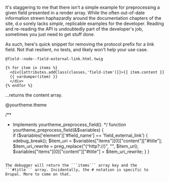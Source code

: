 It's staggering to me that there isn't a simple example for preprocessing a given field presented in a render array. While the often out-of-date information strewn haphazardly around the documentation chapters of the site, d.o sorely lacks *simple*, replicable examples for the developer. Reading and re-reading the API is undoubtedly part of the developer's job, sometimes you just need to get stuff done.  

As such, here's quick snippet for removing the protocol prefix for a link field. Not that resilient, no tests, and likely won't help your use case.

```
@field--node--field-external-link.html.twig

{% for item in items %}
  <div{{attributes.addClass(classes,'field-item')}}>{{ item.content }}
  {{ vardumper(item) }}
  </div>
{% endfor %}

```
...returns the content array.

@yourtheme.theme

/**
 * Implements yourtheme_preprocess_field().
 */
function yourtheme_preprocess_field(&$variables) {  
  if ($variables['element']['#field_name'] == 'field_external_link') {
    xdebug_break();
    $item_uri = $variables["items"][0]["content"]["#title"];
    $item_uri_rewrite = preg_replace("(^http?://)", "", $item_uri);
    $variables["items"][0]["content"]["#title"] = $item_uri_rewrite;
  }
}
```

The debugger will return the ```items``` array key and the ```#title``` array. Incidentally, the # notation is specific to Drupal. More to come on that.
